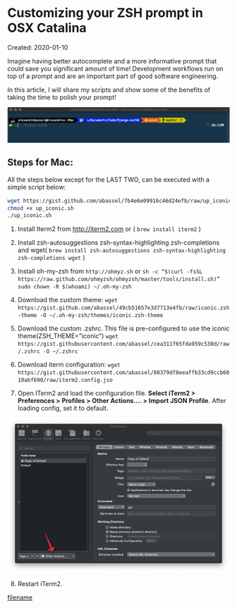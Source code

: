 # Customizing your ZSH prompt in OSX Catalina

Created: 2020-01-10

Imagine having better autocomplete and a more informative prompt that could save you significant amount of time!
Development workflows run on top of a prompt and are an important part of good software engineering. 

In this article, I will share my scripts and show some of the benefits of taking the time to polish your prompt!

![alt text](assets/img/zsh_prompt_in_catalina/iconic.png "Iterm2 with Iconic")

## Steps for Mac:

All the steps below except for the LAST TWO, can be executed with a simple script below:

```bash
wget https://gist.github.com/abassel/7b4e6e09916c46d24efb/raw/up_iconic.sh
chmod +x up_iconic.sh
./up_iconic.sh
```

1. Install Iterm2 from http://iterm2.com or ( `brew install iterm2` )
   
2. Install zsh-autosuggestions zsh-syntax-highlighting zsh-completions and wget( `brew install zsh-autosuggestions zsh-syntax-highlighting zsh-completions wget` )

3. Install oh-my-zsh from `http://ohmyz.sh` or
`sh -c “$(curl -fsSL https://raw.github.com/ohmyzsh/ohmyzsh/master/tools/install.sh)”
sudo chown -R $(whoami) ~/.oh-my-zsh`
4. Download the custom theme:
`wget https://gist.github.com/abassel/49cb51657e3d7713e4fb/raw/iconic.zsh-theme -O ~/.oh-my-zsh/themes/iconic.zsh-theme`
5. Download the custom .zshrc. This file is pre-configured to use the iconic theme(ZSH_THEME=”iconic”)
`wget https://gist.githubusercontent.com/abassel/cea311f65fda959c530d/raw/.zshrc -O ~/.zshrc`
6. Download iterm configuration:
`wget https://gist.githubusercontent.com/abassel/80379df8eeaffb33cd9ccb6010abf690/raw/iterm2.config.jso`
7. Open ITerm2 and load the configuration file. **Select iTerm2 > Preferences > Profiles > Other Actions…. > Import JSON Profile**. After loading config, set it to default.

![alt text](assets/img/zsh_prompt_in_catalina/iterm.png "Iterm2 config")

8. Restart iTerm2.

[filename](footnote.md ':include')
